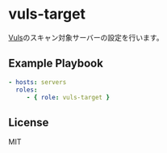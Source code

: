 vuls-target
=========

[Vuls](https://vuls.io/)のスキャン対象サーバーの設定を行います。

Example Playbook
----------------

```yml
- hosts: servers
  roles:
     - { role: vuls-target }
```

License
-------

MIT
